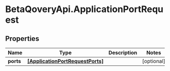 # BetaQoveryApi.ApplicationPortRequest

## Properties

Name | Type | Description | Notes
------------ | ------------- | ------------- | -------------
**ports** | [**[ApplicationPortRequestPorts]**](ApplicationPortRequestPorts.md) |  | [optional] 


